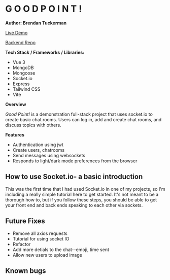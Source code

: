 # G O O D P O I N T ! #

**Author: Brendan Tuckerman**

[Live Demo]()

[Backend Repo]()

**Tech Stack / Frameworks / Libraries:**

- Vue 3
- MongoDB
- Mongoose
- Socket.io
- Express
- Tailwind CSS
- Vite

**Overview**

*Good Point!* is a demonstration full-stack project that uses socket.io to create basic chat rooms. Users can log in, add and create chat rooms, and discuss topics with others.

**Features**

 - Authentication using jwt
 - Create users, chatrooms
 - Send messages using websockets
 - Responds to light/dark mode preferences from the browser

 ## How to use Socket.io- a basic introduction

 This was the first time that I had used Socket.io in one of my projects, so I'm including a really simple tutorial here to get started. It's not meant to be a thorough how to, but if you follow these steps, you should be able to get your front end and back ends speaking to each other via sockets.

 

## Future Fixes

- Remove all axios requests
- Tutorial for using socket IO
- Refactor 
- Add more detials to the chat--emoji, time sent
- Allow new users to upload image


## Known bugs







